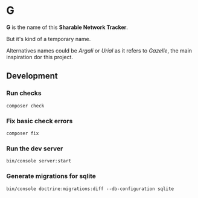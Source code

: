 # G

__G__ is the name of this __Sharable Network Tracker__.

But it's kind of a temporary name.

Alternatives names could be *Argali* or *Urial* as it refers to *Gazelle*, the main inspiration dor this project.

## Development

### Run checks

    composer check

### Fix basic check errors

    composer fix

### Run the dev server

    bin/console server:start

### Generate migrations for sqlite

    bin/console doctrine:migrations:diff --db-configuration sqlite

